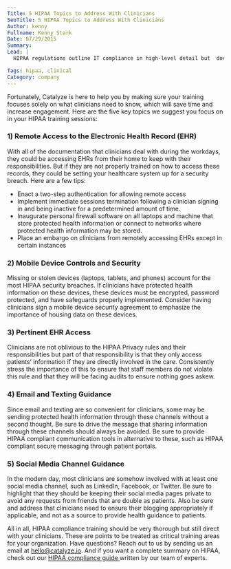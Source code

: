 ```yaml
---
Title: 5 HIPAA Topics to Address With Clinicians
SeoTitle: 5 HIPAA Topics to Address With Clinicians
Author: kenny
Fullname: Kenny Stark
Date: 07/29/2015
Summary: 
Lead: |
  HIPAA regulations outline IT compliance in high-level detail but  does not specify methods for true compliance. This lack of a guided approach can prove to be an obstacle for healthcare clinician managers seeking concrete methods to train personnel, especially in regards to technology.

Tags: hipaa, clinical
Category: company
---
```

Fortunately, Catalyze is here to help you by making sure your training focuses solely on what clinicians need to know, which will save time and increase engagement. Here are the five key topics we suggest you focus on in your HIPAA training sessions:

### 1) Remote Access to the Electronic Health Record (EHR)

With all of the documentation that clinicians deal with during the workdays, they could be accessing EHRs from their home to keep with their responsibilities. But if they are not properly trained on how to access these records, they could be setting your healthcare system up for a security breach. Here are a few tips:

- Enact a two-step authentication for allowing remote access
- Implement immediate sessions termination following a clinician signing in and being inactive for a predetermined amount of time.
- Inaugurate personal firewall software on all laptops and machine that store protected health information or connect to networks where protected health information may be stored.
- Place an embargo on clinicians from remotely accessing EHRs except in certain instances

### 2) Mobile Device Controls and Security

Missing or stolen devices (laptops, tablets, and phones) account for the most HIPAA security breaches. If clinicians have protected health information on these devices, these devices must be encrypted, password protected, and have safeguards properly implemented. Consider having clinicians sign a mobile device security agreement to emphasize the importance of housing data on these devices.

### 3) Pertinent EHR Access

Clinicians are not oblivious to the HIPAA Privacy rules and their responsibilities but part of that responsibility is that they only access patients’ information if they are directly involved in the care. Consistently stress the importance of this to ensure that staff members do not violate this rule and that they will be facing audits to ensure nothing goes askew.

### 4) Email and Texting Guidance

Since email and texting are so convenient for clinicians, some may be sending protected health information through these channels without a second thought. Be sure to drive the message that sharing information through these channels should always be avoided. Be sure to provide HIPAA compliant communication tools in alternative to these, such as HIPAA compliant secure messaging through patient portals.

### 5) Social Media Channel Guidance

In the modern day, most clinicians are somehow involved with at least one social media channel, such as LinkedIn, Facebook, or Twitter. Be sure to highlight that they should be keeping their social media pages private to avoid any requests from friends that are double as patients. Also be sure and address that clinicians need to ensure their blogging appropriately if applicable, and not as a source to provide health guidance to patients.

All in all, HIPAA compliance training should be very thorough but still direct with your clinicians. These are points to be treated as critical training areas for your organization. Have questions? Reach out to us by sending us an email at [hello@catalyze.io](hello@catalyze.io). And if you want a complete summary on HIPAA, check out our [HIPAA compliance guide ](https://catalyze.io/hipaa-compliance/) written by our team of experts.

